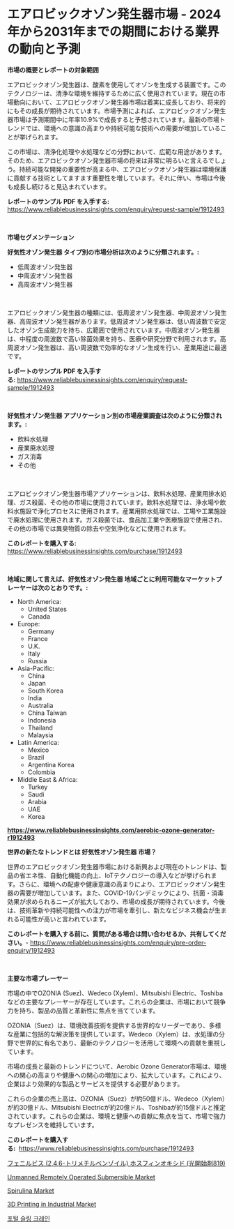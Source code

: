 <p><h1>エアロビックオゾン発生器市場 - 2024年から2031年までの期間における業界の動向と予測</h1></p><p><strong>市場の概要とレポートの対象範囲</strong></p>
<p><p>エアロビックオゾン発生器は、酸素を使用してオゾンを生成する装置です。このテクノロジーは、清浄な環境を維持するために広く使用されています。現在の市場動向において、エアロビックオゾン発生器市場は着実に成長しており、将来的にもその成長が期待されています。市場予測によれば、エアロビックオゾン発生器市場は予測期間中に年率10.9%で成長すると予想されています。最新の市場トレンドでは、環境への意識の高まりや持続可能な技術への需要が増加していることが挙げられます。</p><p>この市場は、清浄化処理や水処理などの分野において、広範な用途があります。そのため、エアロビックオゾン発生器市場の将来は非常に明るいと言えるでしょう。持続可能な開発の重要性が高まる中、エアロビックオゾン発生器は環境保護に貢献する技術としてますます重要性を増しています。それに伴い、市場は今後も成長し続けると見込まれています。</p></p>
<p><strong>レポートのサンプル PDF を入手する:</strong> <a href="https://www.reliablebusinessinsights.com/enquiry/request-sample/1912493">https://www.reliablebusinessinsights.com/enquiry/request-sample/1912493</a></p>
<p>&nbsp;</p>
<p><strong>市場セグメンテーション</strong></p>
<p><strong>好気性オゾン発生器 タイプ別の市場分析は次のように分類されます。:</strong></p>
<p><ul><li>低周波オゾン発生器</li><li>中周波オゾン発生器</li><li>高周波オゾン発生器</li></ul></p>
<p>&nbsp;</p>
<p><p>エアロビックオゾン発生器の種類には、低周波オゾン発生器、中周波オゾン発生器、高周波オゾン発生器があります。低周波オゾン発生器は、低い周波数で安定したオゾン生成能力を持ち、広範囲で使用されています。中周波オゾン発生器は、中程度の周波数で高い除菌効果を持ち、医療や研究分野で利用されます。高周波オゾン発生器は、高い周波数で効率的なオゾン生成を行い、産業用途に最適です。</p></p>
<p><strong>レポートのサンプル PDF を入手する:</strong>&nbsp;<a href="https://www.reliablebusinessinsights.com/enquiry/request-sample/1912493">https://www.reliablebusinessinsights.com/enquiry/request-sample/1912493</a></p>
<p>&nbsp;</p>
<p><strong> 好気性オゾン発生器 アプリケーション別の市場産業調査は次のように分類されます。:</strong></p>
<p><ul><li>飲料水処理</li><li>産業廃水処理</li><li>ガス消毒</li><li>その他</li></ul></p>
<p>&nbsp;</p>
<p><p>エアロビックオゾン発生器市場アプリケーションは、飲料水処理、産業用排水処理、ガス殺菌、その他の市場に使用されています。飲料水処理では、浄水場や飲料水施設で浄化プロセスに使用されます。産業用排水処理では、工場や工業施設で廃水処理に使用されます。ガス殺菌では、食品加工業や医療施設で使用され、その他の市場では異臭物質の除去や空気浄化などに使用されます。</p></p>
<p><strong>このレポートを購入する:</strong>&nbsp; <a href="https://www.reliablebusinessinsights.com/purchase/1912493">https://www.reliablebusinessinsights.com/purchase/1912493</a></p>
<p>&nbsp;</p>
<p><strong>地域に関して言えば、好気性オゾン発生器 地域ごとに利用可能なマーケットプレーヤーは次のとおりです。:</strong></p>
<p><ul>
    <li>
        North America:
        <ul>
            <li>United States</li>
            <li>Canada</li>
        </ul>
    </li>
    <li>
        Europe:
        <ul>
            <li>Germany</li>
            <li>France</li>
            <li>U.K.</li>
            <li>Italy</li>
            <li>Russia</li>
        </ul>
    </li>
    <li>
        Asia-Pacific:
        <ul>
            <li>China</li>
            <li>Japan</li>
            <li>South Korea</li>
            <li>India</li>
            <li>Australia</li>
            <li>China Taiwan</li>
            <li>Indonesia</li>
            <li>Thailand</li>
            <li>Malaysia</li>
        </ul>
    </li>
    <li>
        Latin America:
        <ul>
            <li>Mexico</li>
            <li>Brazil</li>
            <li>Argentina Korea</li>
            <li>Colombia</li>
        </ul>
    </li>
    <li>
        Middle East & Africa:
        <ul>
            <li>Turkey</li>
            <li>Saudi</li>
            <li>Arabia</li>
            <li>UAE</li>
            <li>Korea</li>
        </ul>
    </li>
    </ul></p>
<p><strong><a href="https://www.reliablebusinessinsights.com/aerobic-ozone-generator-r1912493">https://www.reliablebusinessinsights.com/aerobic-ozone-generator-r1912493</a></strong>&nbsp;</p>
<p><strong>世界の新たなトレンドとは 好気性オゾン発生器 市場？</strong></p>
<p><p>世界のエアロビックオゾン発生器市場における新興および現在のトレンドは、製品の省エネ性、自動化機能の向上、IoTテクノロジーの導入などが挙げられます。さらに、環境への配慮や健康意識の高まりにより、エアロビックオゾン発生器の需要が増加しています。また、COVID-19パンデミックにより、抗菌・消毒効果が求められるニーズが拡大しており、市場の成長が期待されています。今後は、技術革新や持続可能性への注力が市場を牽引し、新たなビジネス機会が生まれる可能性が高いと言われています。</p></p>
<p><strong>このレポートを購入する前に、質問がある場合は問い合わせるか、共有してください。</strong>- <a href="https://www.reliablebusinessinsights.com/enquiry/pre-order-enquiry/1912493">https://www.reliablebusinessinsights.com/enquiry/pre-order-enquiry/1912493</a></p>
<p>&nbsp;</p>
<p><strong>主要な市場プレーヤー</strong></p>
<p><p>市場の中でOZONIA (Suez)、Wedeco (Xylem)、Mitsubishi Electric、Toshibaなどの主要なプレーヤーが存在しています。これらの企業は、市場において競争力を持ち、製品の品質と革新性に焦点を当てています。</p><p>OZONIA（Suez）は、環境改善技術を提供する世界的なリーダーであり、多様な産業に包括的な解決策を提供しています。Wedeco（Xylem）は、水処理の分野で世界的に有名であり、最新のテクノロジーを活用して環境への貢献を重視しています。</p><p>市場の成長と最新のトレンドについて、Aerobic Ozone Generator市場は、環境への関心の高まりや健康への関心の増加により、拡大しています。これにより、企業はより効果的な製品とサービスを提供する必要があります。</p><p>これらの企業の売上高は、OZONIA（Suez）が約50億ドル、Wedeco（Xylem）が約30億ドル、Mitsubishi Electricが約20億ドル、Toshibaが約15億ドルと推定されています。これらの企業は、環境と健康への貢献に焦点を当て、市場で強力なプレゼンスを維持しています。</p></p>
<p><strong>このレポートを購入する:</strong>&nbsp;&nbsp;<a href="https://www.reliablebusinessinsights.com/purchase/1912493">https://www.reliablebusinessinsights.com/purchase/1912493</a></p>
<p><p><a href="https://github.com/CarlieShields/Market-Research-Report-List-1/blob/main/1335392113549.md">フェニルビス (2,4,6-トリメチルベンゾイル) ホスフィンオキシド (光開始剤819)</a></p><p><a href="https://github.com/edytherolanlouisejk1miz0wig/Market-Research-Report-List-3/blob/main/unmanned-remotely-operated-submersible-market.md">Unmanned Remotely Operated Submersible Market</a></p><p><a href="https://issuu.com/reportprime-2/docs/spirulina-market-size-2030.pptx">Spirulina Market</a></p><p><a href="https://github.com/peachesmcdowel1/Market-Research-Report-List-3/blob/main/3d-printing-in-industrial-market.md">3D Printing in Industrial Market</a></p><p><a href="https://github.com/nicolaseller56452023/Market-Research-Report-List-1/blob/main/6525585110868.md">포털 슬링 크레인</a></p></p>